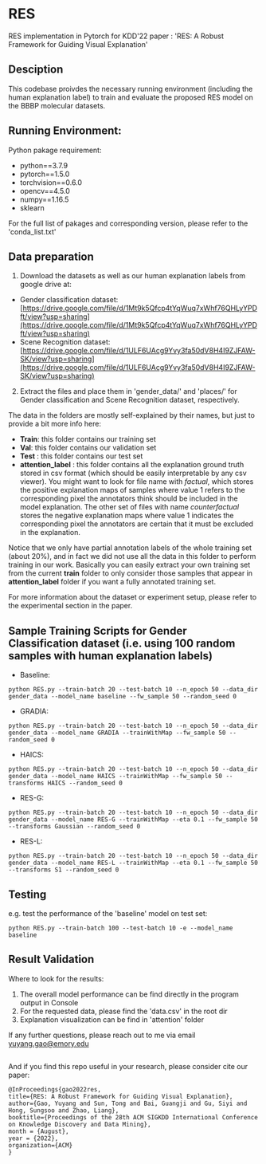 # RES
RES implementation in Pytorch for KDD'22 paper : 'RES: A Robust Framework for Guiding Visual Explanation'

## Desciption
This codebase proivdes the necessary running environment (including the human explanation label) to train and evaluate the proposed RES model on the BBBP molecular datasets. 

## Running Environment:

Python pakage requirement:
- python==3.7.9
- pytorch==1.5.0
- torchvision==0.6.0
- opencv==4.5.0
- numpy==1.16.5
- sklearn

For the full list of pakages and corresponding version, please refer to the 'conda_list.txt'

## Data preparation

1. Download the datasets as well as our human explanation labels from google drive at:

* Gender classification dataset: [https://drive.google.com/file/d/1Mt9k5Qfcp4tYqWuq7xWhf76QHLyYPDft/view?usp=sharing](https://drive.google.com/file/d/1Mt9k5Qfcp4tYqWuq7xWhf76QHLyYPDft/view?usp=sharing)
* Scene Recognition dataset: [https://drive.google.com/file/d/1ULF6UAcg9Yvy3fa50dV8H4I9ZJFAW-SK/view?usp=sharing](https://drive.google.com/file/d/1ULF6UAcg9Yvy3fa50dV8H4I9ZJFAW-SK/view?usp=sharing)

2. Extract the files and place them in 'gender_data/' and 'places/' for Gender classification and Scene Recognition dataset, respectively.

The data in the folders are mostly self-explained by their names, but just to provide a bit more info here:

*  **Train**: this folder contains our training set
*  **Val**: this folder contains our validation set
*  **Test** : this folder contains our test set
*  **attention_label** : this folder contains all the explanation ground truth stored in csv format (which should be easily interpretable by any csv viewer). You might want to look for file name with *factual*, which stores the positive explanation maps of samples where value 1 refers to the corresponding pixel the annotators think should be included in the model explanation. The other set of files with name *counterfactual* stores the negative explanation maps where value 1 indicates the corresponding pixel the annotators are certain that it must be excluded in the explanation.

Notice that we only have partial annotation labels of the whole training set (about 20%), and in fact we did not use all the data in this folder to perform training in our work. Basically you can easily extract your own training set from the current **train** folder to only consider those samples that appear in **attention_label** folder if you want a fully annotated training set.

For more information about the dataset or experiment setup, please refer to the experimental section in the paper.

## Sample Training Scripts for Gender Classification dataset (i.e. using 100 random samples with human explanation labels)

* Baseline:
```
python RES.py --train-batch 20 --test-batch 10 --n_epoch 50 --data_dir gender_data --model_name baseline --fw_sample 50 --random_seed 0
```

* GRADIA:
```
python RES.py --train-batch 20 --test-batch 10 --n_epoch 50 --data_dir gender_data --model_name GRADIA --trainWithMap --fw_sample 50 --random_seed 0
```

* HAICS:
```
python RES.py --train-batch 20 --test-batch 10 --n_epoch 50 --data_dir gender_data --model_name HAICS --trainWithMap --fw_sample 50 --transforms HAICS --random_seed 0
```

* RES-G:
```
python RES.py --train-batch 20 --test-batch 10 --n_epoch 50 --data_dir gender_data --model_name RES-G --trainWithMap --eta 0.1 --fw_sample 50 --transforms Gaussian --random_seed 0
```

* RES-L:
```
python RES.py --train-batch 20 --test-batch 10 --n_epoch 50 --data_dir gender_data --model_name RES-L --trainWithMap --eta 0.1 --fw_sample 50 --transforms S1 --random_seed 0
```

## Testing

e.g. test the performance of the 'baseline' model on test set:
```
python RES.py --train-batch 100 --test-batch 10 -e --model_name baseline
```

## Result Validation

Where to look for the results:
1. The overall model performance can be find directly in the program output in Console
2. For the requested data, please find the 'data.csv' in the root dir
3. Explanation visualization can be find in 'attention' folder

If any further questions, please reach out to me via email yuyang.gao@emory.edu

##

And if you find this repo useful in your research, please consider cite our paper:


    @InProceedings{gao2022res,
    title={RES: A Robust Framework for Guiding Visual Explanation},
    author={Gao, Yuyang and Sun, Tong and Bai, Guangji and Gu, Siyi and Hong, Sungsoo and Zhao, Liang},
    booktitle={Proceedings of the 28th ACM SIGKDD International Conference on Knowledge Discovery and Data Mining},
    month = {August},
    year = {2022},
    organization={ACM}
    }
